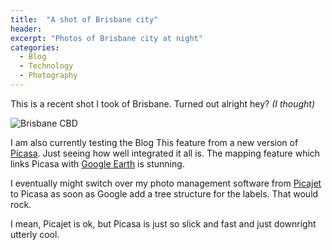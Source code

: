 ```yaml
---
title:  "A shot of Brisbane city"
header:
excerpt: "Photos of Brisbane city at night"
categories: 
  - Blog
  - Technology
  - Photography
---
```

This is a recent shot I took of Brisbane. Turned out alright hey? _(I thought)_

![Brisbane CBD](https://mcblogfiles.blob.core.windows.net/images/2006/06/IMG-2639.jpg)

I am also currently testing the Blog This feature from a new version of [Picasa](https://picasa.google.com.au). Just seeing how well integrated it all is.
The mapping feature which links Picasa with [Google Earth](https://www.google.com/earth/) is stunning.

I eventually might switch over my photo management software from [Picajet](https://picasa.google.com.au) to Picasa as soon as Google add a tree structure for the labels. That would rock.

I mean, Picajet is ok, but Picasa is just so slick and fast and just downright utterly cool.